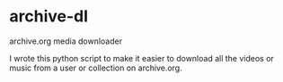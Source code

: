 # archive-dl
archive.org media downloader

I wrote this python script to make it easier to download all the videos or music from a user or collection on archive.org.
